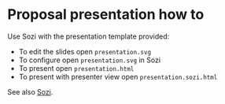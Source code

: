 # Proposal presentation how to

Use Sozi with the presentation template provided:

- To edit the slides open `presentation.svg`
- To configure open `presentation.svg` in Sozi
- To present open `presentation.html`
- To present with presenter view open `presentation.sozi.html`

See also [Sozi](http://sozi.baierouge.fr).
